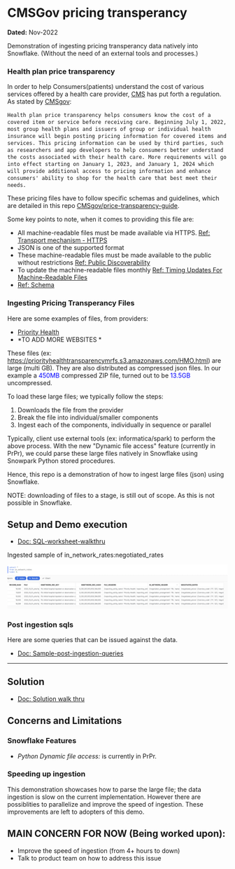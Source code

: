 # CMSGov pricing transperancy

**Dated:** Nov-2022

Demonstration of ingesting pricing transperancy data natively into Snowflake. (Without the need of an external tools and processes.)

### Health plan price transparency

In order to help Consumers(patients) understand the cost of various services offered by a health care provider, [CMS](https://www.cms.gov) has put
forth a regulation. As stated by [CMSgov](https://github.com/CMSgov/price-transparency-guide):

```
Health plan price transparency helps consumers know the cost of a covered item or service before receiving care. Beginning July 1, 2022, most group health plans and issuers of group or individual health insurance will begin posting pricing information for covered items and services. This pricing information can be used by third parties, such as researchers and app developers to help consumers better understand the costs associated with their health care. More requirements will go into effect starting on January 1, 2023, and January 1, 2024 which will provide additional access to pricing information and enhance consumers' ability to shop for the health care that best meet their needs.
```

These pricing files have to follow specific schemas and guidelines, which are detailed in this repo [CMSgov/price-transparency-guide](https://github.com/CMSgov/price-transparency-guide).

Some key points to note, when it comes to providing this file are:
- All machine-readable files must be made available via HTTPS. [Ref: Transport mechanism - HTTPS](https://github.com/CMSgov/price-transparency-guide#transport-mechanism---https)
- JSON is one of the supported format
- These machine-readable files must be made available to the public without restrictions [Ref: Public Discoverability](https://github.com/CMSgov/price-transparency-guide#public-discoverability)
- To update the machine-readable files monthly [Ref: Timing Updates For Machine-Readable Files](https://github.com/CMSgov/price-transparency-guide#timing-updates-for-machine-readable-files)
- [Ref: Schema](https://github.com/CMSgov/price-transparency-guide/tree/master/schemas)  

### Ingesting Pricing Transperancy Files
Here are some examples of files, from providers:
  - [Priority Health](https://www.priorityhealth.com/landing/transparency)
  - *TO ADD MORE WEBSITES *

These files (ex: https://priorityhealthtransparencymrfs.s3.amazonaws.com/HMO.html) are large (multi GB). They are also distributed as compressed json files. In our example a <span style="color:blue">450MB</span> compressed ZIP file, turned out to be <span style="color:blue">13.5GB</span> uncompressed.

To load these large files; we typically follow the steps:
 1. Downloads the file from the provider
 2. Break the file into individual/smaller components
 3. Ingest each of the components, individually in sequence or parallel

Typically, client use external tools (ex: informatica/spark) to perform the above process. With the new "Dynamic file access" feature (currently in PrPr), we could parse these large files natively in Snowflake using Snowpark Python stored procedures.

Hence, this repo is a demonstration of how to ingest large files (json) using Snowflake. 

NOTE: downloading of files to a stage, is still out of scope. As this is not possible in Snowflake.

## Setup and Demo execution
- [Doc: SQL-worksheet-walkthru](./doc/SQL-worksheet-walkthru.md)

Ingested sample of in_network_rates:negotiated_rates 

![](doc/images/in_network_rates.png)

### Post ingestion sqls
Here are some queries that can be issued against the data.

- [Doc: Sample-post-ingestion-queries](doc/Sample-post-ingestion-queries.md)

---

## Solution
- [Doc: Solution walk thru](./doc/Solution.md)

## Concerns and Limitations

### Snowflake Features

  - *Python Dynamic file access:* is currently in PrPr.
  
### Speeding up ingestion

  This demonstration showcases how to parse the large file; the data ingestion is slow on the current implementation. However there are possiblities to parallelize and improve the speed of ingestion. These improvements are left to adopters of this demo.


## MAIN CONCERN FOR NOW (Being worked upon):
 - Improve the speed of ingestion (from 4+ hours to down)
 - Talk to product team on how to address this issue